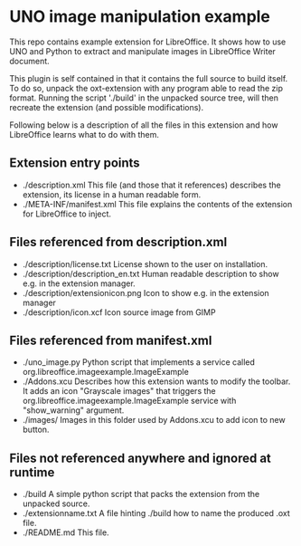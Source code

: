# UNO image manipulation example
This repo contains example extension for LibreOffice. It shows how to use UNO
and Python to extract and manipulate images in LibreOffice Writer document.

This plugin is self contained in that it contains the full source to build
itself. To do so, unpack the oxt-extension with any program able to read the
zip format. Running the script './build' in the unpacked source tree, will
then recreate the extension (and possible modifications).

Following below is a description of all the files in this extension and how
LibreOffice learns what to do with them.

## Extension entry points

* ./description.xml
  This file (and those that it references) describes the extension, its license
  in a human readable form.
* ./META-INF/manifest.xml
  This file explains the contents of the extension for LibreOffice to inject.

## Files referenced from description.xml

* ./description/license.txt
  License shown to the user on installation.
* ./description/description_en.txt
  Human readable description to show e.g. in the extension manager.
* ./description/extensionicon.png
  Icon to show e.g. in the extension manager
* ./description/icon.xcf
  Icon source image from GIMP

## Files referenced from manifest.xml

* ./uno\_image.py
  Python script that implements a service called
  org.libreoffice.imageexample.ImageExample
* ./Addons.xcu
  Describes how this extension wants to modify the toolbar. It adds an icon
  "Grayscale images" that triggers the
  org.libreoffice.imageexample.ImageExample service with "show_warning"
  argument.
* ./images/
  Images in this folder used by Addons.xcu to add icon to new button.

## Files not referenced anywhere and ignored at runtime

* ./build
  A simple python script that packs the extension from the unpacked source.
* ./extensionname.txt
  A file hinting ./build how to name the produced .oxt file.
* ./README.md
  This file.
